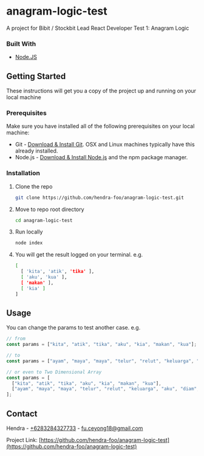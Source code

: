 # anagram-logic-test

A project for Bibit / Stockbit Lead React Developer Test 1: Anagram Logic

### Built With

- [Node.JS](https://github.com/facebook/create-react-app)

## Getting Started

These instructions will get you a copy of the project up and running on your local machine

### Prerequisites

Make sure you have installed all of the following prerequisites on your local machine:

- Git - [Download & Install Git](https://git-scm.com/downloads). OSX and Linux machines typically have this already installed.
- Node.js - [Download & Install Node.js](https://nodejs.org/en/download/) and the npm package manager.

### Installation

1. Clone the repo
   ```sh
   git clone https://github.com/hendra-foo/anagram-logic-test.git
   ```
2. Move to repo root directory
   ```sh
   cd anagram-logic-test
   ```
3. Run locally
   ```sh
   node index
   ```
4. You will get the result logged on your terminal. e.g.
   ```sh
   [
     [ 'kita', 'atik', 'tika' ],
     [ 'aku', 'kua' ],
     [ 'makan' ],
     [ 'kia' ]
   ]
   ```

## Usage

You can change the params to test another case. e.g.

```js
// from
const params = ["kita", "atik", "tika", "aku", "kia", "makan", "kua"];

// to
const params = ["ayam", "maya", "maya", "telur", "relut", "keluarga", "aku", "diam", "garaleuk"];

// or even to Two Dimensional Array
const params = [
  ["kita", "atik", "tika", "aku", "kia", "makan", "kua"],
  ["ayam", "maya", "maya", "telur", "relut", "keluarga", "aku", "diam", "garaleuk"],
];
```

## Contact

Hendra - [+6283284327733](https://wa.me/6283184327733) - fu.ceyong18@gmail.com

Project Link: [https://github.com/hendra-foo/anagram-logic-test](https://github.com/hendra-foo/anagram-logic-test)
